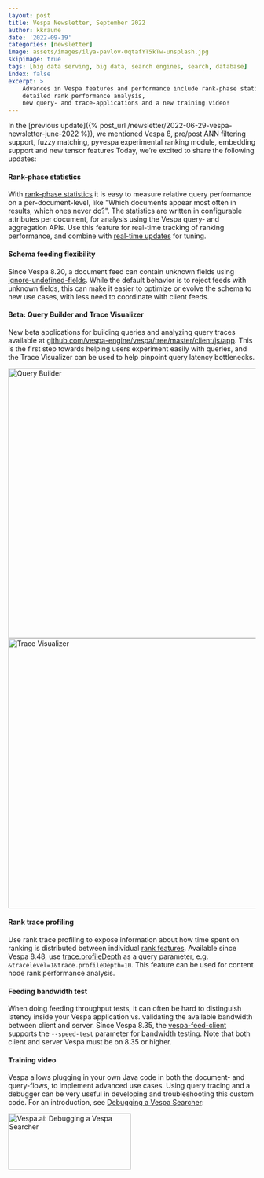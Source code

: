 ```yaml
---
layout: post
title: Vespa Newsletter, September 2022
author: kkraune
date: '2022-09-19'
categories: [newsletter]
image: assets/images/ilya-pavlov-OqtafYT5kTw-unsplash.jpg
skipimage: true
tags: [big data serving, big data, search engines, search, database]
index: false
excerpt: >
    Advances in Vespa features and performance include rank-phase statistics,
    detailed rank performance analysis,
    new query- and trace-applications and a new training video!
---
```


In the [previous update]({% post_url /newsletter/2022-06-29-vespa-newsletter-june-2022 %}),
we mentioned Vespa 8, pre/post ANN filtering support, fuzzy matching, pyvespa experimental ranking module,
embedding support and new tensor features
Today, we’re excited to share the following updates:


#### Rank-phase statistics
With [rank-phase statistics](https://docs.vespa.ai/en/phased-ranking.html#rank-phase-statistics)
it is easy to measure relative query performance on a per-document-level,
like "Which documents appear most often in results, which ones never do?".
The statistics are written in configurable attributes per document,
for analysis using the Vespa query- and aggregation APIs.
Use this feature for real-time tracking of ranking performance,
and combine with [real-time updates](https://docs.vespa.ai/en/partial-updates.html) for tuning.


#### Schema feeding flexibility
Since Vespa 8.20, a document feed can contain unknown fields using
[ignore-undefined-fields](https://docs.vespa.ai/en/reference/services-container.html#ignore-undefined-fields).
While the default behavior is to reject feeds with unknown fields,
this can make it easier to optimize or evolve the schema to new use cases,
with less need to coordinate with client feeds.


#### Beta: Query Builder and Trace Visualizer
New beta applications for building queries and analyzing query traces available at
[github.com/vespa-engine/vespa/tree/master/client/js/app](https://github.com/vespa-engine/vespa/tree/master/client/js/app).
This is the first step towards helping users experiment easily with queries,
and the Trace Visualizer can be used to help pinpoint query latency bottlenecks.

<a href="https://github.com/vespa-engine/vespa/tree/master/client/js/app">
<img src="https://raw.githubusercontent.com/vespa-engine/vespa/master/client/js/app/img/querybuilder.png"
  width="550px" height="auto" alt="Query Builder"/>
</a>


<a href="https://github.com/vespa-engine/vespa/tree/master/client/js/app">
<img src="https://raw.githubusercontent.com/vespa-engine/vespa/master/client/js/app/img/result.png"
width="550px" height="auto" alt="Trace Visualizer"/>
</a>


#### Rank trace profiling
Use rank trace profiling to expose information about how time spent on ranking is distributed between individual
[rank features](https://docs.vespa.ai/en/reference/query-api-reference.html#trace.profileDepth).
Available since Vespa 8.48,
use [trace.profileDepth](https://docs.vespa.ai/en/reference/query-api-reference.html#trace.profileDepth)
as a query parameter, e.g. `&tracelevel=1&trace.profileDepth=10`.
This feature can be used for content node rank performance analysis.


#### Feeding bandwidth test
When doing feeding throughput tests, it can often be hard to distinguish latency inside your Vespa application
vs. validating the available bandwidth between client and server.
Since Vespa 8.35, the [vespa-feed-client](https://docs.vespa.ai/en/vespa-feed-client.html)
supports the `--speed-test` parameter for bandwidth testing.
Note that both client and server Vespa must be on 8.35 or higher.


#### Training video
Vespa allows plugging in your own Java code in both the document- and query-flows, to implement advanced use cases.
Using query tracing and a debugger can be very useful in developing and troubleshooting this custom code.
For an introduction, see [Debugging a Vespa Searcher](https://vespa.ai/resources#debugging-a-vespa-searcher):

<!-- Crop the black top/bottom of the youtube thumbnails -->
<style>
.cropped {
  width: 250px;
  height: 115px;
  object-fit: cover;
  object-position: 0% 35%;
}
</style>
<a href="https://www.youtube.com/watch?v=mEYZpo4PCZM" target="_blank">
<img class="cropped" src="https://i.ytimg.com/vi/mEYZpo4PCZM/hqdefault.jpg"
  alt="Vespa.ai: Debugging a Vespa Searcher"/></a>
